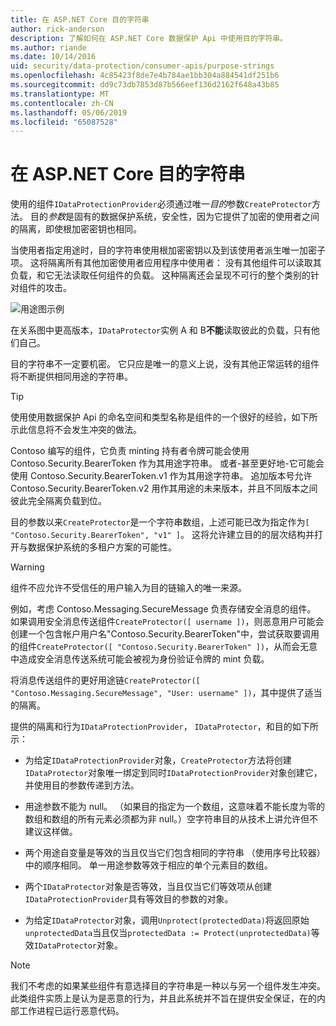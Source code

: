 ```yaml
---
title: 在 ASP.NET Core 目的字符串
author: rick-anderson
description: 了解如何在 ASP.NET Core 数据保护 Api 中使用目的字符串。
ms.author: riande
ms.date: 10/14/2016
uid: security/data-protection/consumer-apis/purpose-strings
ms.openlocfilehash: 4c85423f8de7e4b784ae1bb304a884541df251b6
ms.sourcegitcommit: dd9c73db7853d87b566eef136d2162f648a43b85
ms.translationtype: MT
ms.contentlocale: zh-CN
ms.lasthandoff: 05/06/2019
ms.locfileid: "65087528"
---
```

# <a name="purpose-strings-in-aspnet-core"></a>在 ASP.NET Core 目的字符串

<a name="data-protection-consumer-apis-purposes"></a>

使用的组件`IDataProtectionProvider`必须通过唯一*目的*参数`CreateProtector`方法。 目的*参数*是固有的数据保护系统，安全性，因为它提供了加密的使用者之间的隔离，即使根加密密钥也相同。

当使用者指定用途时，目的字符串使用根加密密钥以及到该使用者派生唯一加密子项。 这将隔离所有其他加密使用者应用程序中使用者： 没有其他组件可以读取其负载，和它无法读取任何组件的负载。 这种隔离还会呈现不可行的整个类别的针对组件的攻击。

![用途图示例](purpose-strings/_static/purposes.png)

在关系图中更高版本，`IDataProtector`实例 A 和 B**不能**读取彼此的负载，只有他们自己。

目的字符串不一定要机密。 它只应是唯一的意义上说，没有其他正常运转的组件将不断提供相同用途的字符串。

>[!TIP]
> 使用使用数据保护 Api 的命名空间和类型名称是组件的一个很好的经验，如下所示此信息将不会发生冲突的做法。
>
>Contoso 编写的组件，它负责 minting 持有者令牌可能会使用 Contoso.Security.BearerToken 作为其用途字符串。 或者-甚至更好地-它可能会使用 Contoso.Security.BearerToken.v1 作为其用途字符串。 追加版本号允许 Contoso.Security.BearerToken.v2 用作其用途的未来版本，并且不同版本之间彼此完全隔离负载到位。

目的参数以来`CreateProtector`是一个字符串数组，上述可能已改为指定作为`[ "Contoso.Security.BearerToken", "v1" ]`。 这将允许建立目的的层次结构并打开与数据保护系统的多租户方案的可能性。

<a name="data-protection-contoso-purpose"></a>

>[!WARNING]
> 组件不应允许不受信任的用户输入为目的链输入的唯一来源。
>
>例如，考虑 Contoso.Messaging.SecureMessage 负责存储安全消息的组件。 如果调用安全消息传送组件`CreateProtector([ username ])`，则恶意用户可能会创建一个包含帐户用户名"Contoso.Security.BearerToken"中，尝试获取要调用的组件`CreateProtector([ "Contoso.Security.BearerToken" ])`，从而会无意中造成安全消息传送系统可能会被视为身份验证令牌的 mint 负载。
>
>将消息传送组件的更好用途链`CreateProtector([ "Contoso.Messaging.SecureMessage", "User: username" ])`，其中提供了适当的隔离。

提供的隔离和行为`IDataProtectionProvider`， `IDataProtector`，和目的如下所示：

* 为给定`IDataProtectionProvider`对象，`CreateProtector`方法将创建`IDataProtector`对象唯一绑定到同时`IDataProtectionProvider`对象创建它，并使用目的参数传递到方法。

* 用途参数不能为 null。 （如果目的指定为一个数组，这意味着不能长度为零的数组和数组的所有元素必须都为非 null。）空字符串目的从技术上讲允许但不建议这样做。

* 两个用途自变量是等效的当且仅当它们包含相同的字符串 （使用序号比较器） 中的顺序相同。 单一用途参数等效于相应的单个元素目的数组。

* 两个`IDataProtector`对象是否等效，当且仅当它们等效项从创建`IDataProtectionProvider`具有等效目的参数的对象。

* 为给定`IDataProtector`对象，调用`Unprotect(protectedData)`将返回原始`unprotectedData`当且仅当`protectedData := Protect(unprotectedData)`等效`IDataProtector`对象。

> [!NOTE]
> 我们不考虑的如果某些组件有意选择目的字符串是一种以与另一个组件发生冲突。 此类组件实质上是认为是恶意的行为，并且此系统并不旨在提供安全保证，在的内部工作进程已运行恶意代码。
